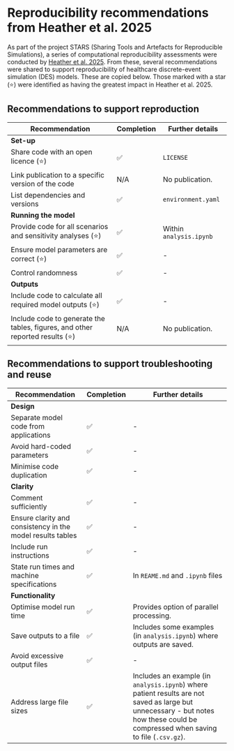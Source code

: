# Reproducibility recommendations from Heather et al. 2025

As part of the project STARS (Sharing Tools and Artefacts for Reproducible Simulations), a series of computational reproducibility assessments were conducted by [Heather et al. 2025](https://doi.org/10.48550/arXiv.2501.13137). From these, several recommendations were shared to support reproducibility of healthcare discrete-event simulation (DES) models. These are copied below. Those marked with a star (⭐) were identified as having the greatest impact in Heather et al. 2025.

## Recommendations to support reproduction

| Recommendation | Completion | Further details |
| - | - | - |
| **Set-up** |
| Share code with an open licence (⭐) | ✅ | `LICENSE` |
| Link publication to a specific version of the code | N/A | No publication. |
| List dependencies and versions | ✅ | `environment.yaml` |
| **Running the model** |
| Provide code for all scenarios and sensitivity analyses (⭐) | ✅ | Within `analysis.ipynb` |
| Ensure model parameters are correct (⭐) | ✅ | - |
| Control randomness | ✅ | - |
| **Outputs** |
| Include code to calculate all required model outputs (⭐) | ✅ | - |
| Include code to generate the tables, figures, and other reported results (⭐) | N/A | No publication. |

## Recommendations to support troubleshooting and reuse

| Recommendation | Completion | Further details |
| - | - | - |
| **Design** |
| Separate model code from applications | ✅ | - |
| Avoid hard-coded parameters | ✅ | - |
| Minimise code duplication | ✅ | - |
| **Clarity** |
| Comment sufficiently | ✅ | - |
| Ensure clarity and consistency in the model results tables | ✅ | - |
| Include run instructions | ✅ | - |
| State run times and machine specifications | ✅ | In `REAME.md` and `.ipynb` files |
| **Functionality** |
| Optimise model run time | ✅ | Provides option of parallel processing. |
| Save outputs to a file | ✅ | Includes some examples (in `analysis.ipynb`) where outputs are saved. |
| Avoid excessive output files | ✅ | - |
| Address large file sizes | ✅ | Includes an example (in `analysis.ipynb`) where patient results are not saved as large but unnecessary - but notes how these could be compressed when saving to file (`.csv.gz`). |